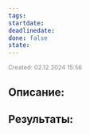 ```yaml
---
tags: 
startdate: 
deadlinedate: 
done: false
state:
---
```

<span style="font-size:12px; color:#888888;">Created: 02.12.2024 15:56</span>

## Описание:


## Результаты:


